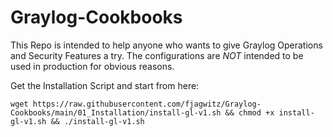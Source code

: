 # Graylog-Cookbooks

This Repo is intended to help anyone who wants to give Graylog Operations and Security Features a try. The configurations are _NOT_ intended to be used in production for obvious reasons.

Get the Installation Script and start from here:

```wget https://raw.githubusercontent.com/fjagwitz/Graylog-Cookbooks/main/01_Installation/install-gl-v1.sh && chmod +x install-gl-v1.sh && ./install-gl-v1.sh```
